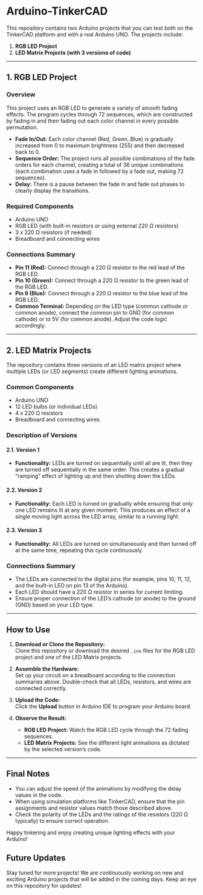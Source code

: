 # Arduino-TinkerCAD

This repository contains two Arduino projects that you can test both on the TinkerCAD platform and with a real Arduino UNO. The projects include:

1. **RGB LED Project**
2. **LED Matrix Projects (with 3 versions of code)**

---

## 1. RGB LED Project

### Overview

This project uses an RGB LED to generate a variety of smooth fading effects. The program cycles through 72 sequences, which are constructed by fading in and then fading out each color channel in every possible permutation.

- **Fade In/Out:** Each color channel (Red, Green, Blue) is gradually increased from 0 to maximum brightness (255) and then decreased back to 0.
- **Sequence Order:** The project runs all possible combinations of the fade orders for each channel, creating a total of 36 unique combinations (each combination uses a fade in followed by a fade out, making 72 sequences).
- **Delay:** There is a pause between the fade in and fade out phases to clearly display the transitions.

### Required Components

- Arduino UNO
- RGB LED (with built-in resistors or using external 220 Ω resistors)
- 3 x 220 Ω resistors (if needed)
- Breadboard and connecting wires

### Connections Summary

- **Pin 11 (Red):** Connect through a 220 Ω resistor to the red lead of the RGB LED.
- **Pin 10 (Green):** Connect through a 220 Ω resistor to the green lead of the RGB LED.
- **Pin 9 (Blue):** Connect through a 220 Ω resistor to the blue lead of the RGB LED.
- **Common Terminal:** Depending on the LED type (common cathode or common anode), connect the common pin to GND (for common cathode) or to 5V (for common anode). Adjust the code logic accordingly.

---

## 2. LED Matrix Projects

The repository contains three versions of an LED matrix project where multiple LEDs (or LED segments) create different lighting animations.

### Common Components

- Arduino UNO
- 12 LED bulbs (or individual LEDs)
- 4 x 220 Ω resistors
- Breadboard and connecting wires

### Description of Versions

#### 2.1. Version 1

- **Functionality:** LEDs are turned on sequentially until all are lit, then they are turned off sequentially in the same order. This creates a gradual “ramping” effect of lighting up and then shutting down the LEDs.

#### 2.2. Version 2

- **Functionality:** Each LED is turned on gradually while ensuring that only one LED remains lit at any given moment. This produces an effect of a single moving light across the LED array, similar to a running light.

#### 2.3. Version 3

- **Functionality:** All LEDs are turned on simultaneously and then turned off at the same time, repeating this cycle continuously.

### Connections Summary

- The LEDs are connected to the digital pins (for example, pins 10, 11, 12, and the built-in LED on pin 13 of the Arduino).
- Each LED should have a 220 Ω resistor in series for current limiting.
- Ensure proper connection of the LED’s cathode (or anode) to the ground (GND) based on your LED type.

---

## How to Use

1. **Download or Clone the Repository:**  
   Clone this repository or download the desired `.ino` files for the RGB LED project and one of the LED Matrix projects.

2. **Assemble the Hardware:**  
   Set up your circuit on a breadboard according to the connection summaries above. Double-check that all LEDs, resistors, and wires are connected correctly.

3. **Upload the Code:**  
   Click the **Upload** button in Arduino IDE to program your Arduino board.

4. **Observe the Result:**
   - **RGB LED Project:** Watch the RGB LED cycle through the 72 fading sequences.
   - **LED Matrix Projects:** See the different light animations as dictated by the selected version’s code.

---

## Final Notes

- You can adjust the speed of the animations by modifying the delay values in the code.
- When using simulation platforms like TinkerCAD, ensure that the pin assignments and resistor values match those described above.
- Check the polarity of the LEDs and the ratings of the resistors (220 Ω typically) to ensure correct operation.

Happy tinkering and enjoy creating unique lighting effects with your Arduino!

## Future Updates

Stay tuned for more projects! We are continuously working on new and exciting Arduino projects that will be added in the coming days. Keep an eye on this repository for updates!
